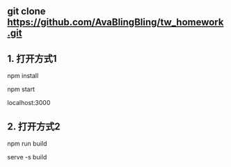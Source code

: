 ## git clone https://github.com/AvaBlingBling/tw_homework.git

## 1. 打开方式1

 npm install

 npm start 

 localhost:3000

## 2. 打开方式2

 npm run build

 serve -s build

